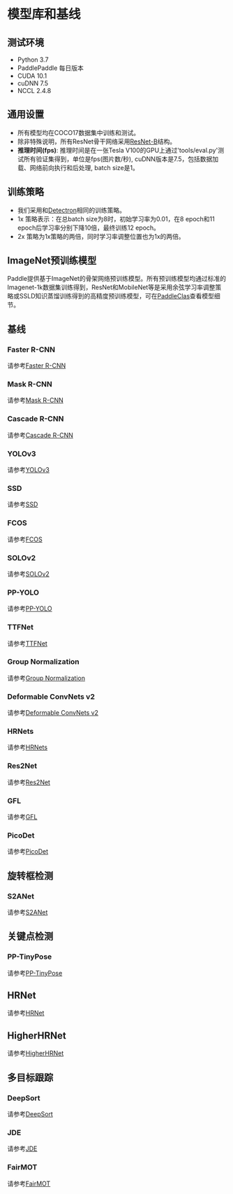 # 模型库和基线

## 测试环境

- Python 3.7
- PaddlePaddle 每日版本
- CUDA 10.1
- cuDNN 7.5
- NCCL 2.4.8

## 通用设置

- 所有模型均在COCO17数据集中训练和测试。
- 除非特殊说明，所有ResNet骨干网络采用[ResNet-B](https://arxiv.org/pdf/1812.01187)结构。
- **推理时间(fps)**: 推理时间是在一张Tesla V100的GPU上通过'tools/eval.py'测试所有验证集得到，单位是fps(图片数/秒), cuDNN版本是7.5，包括数据加载、网络前向执行和后处理, batch size是1。

## 训练策略

- 我们采用和[Detectron](https://github.com/facebookresearch/Detectron/blob/master/MODEL_ZOO.md#training-schedules)相同的训练策略。
- 1x 策略表示：在总batch size为8时，初始学习率为0.01，在8 epoch和11 epoch后学习率分别下降10倍，最终训练12 epoch。
- 2x 策略为1x策略的两倍，同时学习率调整位置也为1x的两倍。

## ImageNet预训练模型

Paddle提供基于ImageNet的骨架网络预训练模型。所有预训练模型均通过标准的Imagenet-1k数据集训练得到，ResNet和MobileNet等是采用余弦学习率调整策略或SSLD知识蒸馏训练得到的高精度预训练模型，可在[PaddleClas](https://github.com/PaddlePaddle/PaddleClas)查看模型细节。


## 基线

### Faster R-CNN

请参考[Faster R-CNN](https://github.com/PaddlePaddle/PaddleDetection/tree/develop/configs/faster_rcnn/)

### Mask R-CNN

请参考[Mask R-CNN](https://github.com/PaddlePaddle/PaddleDetection/tree/develop/configs/mask_rcnn/)

### Cascade R-CNN

请参考[Cascade R-CNN](https://github.com/PaddlePaddle/PaddleDetection/tree/develop/configs/cascade_rcnn)

### YOLOv3

请参考[YOLOv3](https://github.com/PaddlePaddle/PaddleDetection/tree/develop/configs/yolov3/)

### SSD

请参考[SSD](https://github.com/PaddlePaddle/PaddleDetection/tree/develop/configs/ssd/)

### FCOS

请参考[FCOS](https://github.com/PaddlePaddle/PaddleDetection/tree/develop/configs/fcos/)

### SOLOv2

请参考[SOLOv2](https://github.com/PaddlePaddle/PaddleDetection/tree/develop/configs/solov2/)

### PP-YOLO

请参考[PP-YOLO](https://github.com/PaddlePaddle/PaddleDetection/tree/develop/configs/ppyolo/)

### TTFNet

请参考[TTFNet](https://github.com/PaddlePaddle/PaddleDetection/tree/develop/configs/ttfnet/)

### Group Normalization

请参考[Group Normalization](https://github.com/PaddlePaddle/PaddleDetection/tree/develop/configs/gn/)

### Deformable ConvNets v2

请参考[Deformable ConvNets v2](https://github.com/PaddlePaddle/PaddleDetection/tree/develop/configs/dcn/)

### HRNets

请参考[HRNets](https://github.com/PaddlePaddle/PaddleDetection/tree/develop/configs/hrnet/)

### Res2Net

请参考[Res2Net](https://github.com/PaddlePaddle/PaddleDetection/tree/develop/configs/res2net/)

### GFL

请参考[GFL](https://github.com/PaddlePaddle/PaddleDetection/tree/develop/configs/gfl)

### PicoDet

请参考[PicoDet](https://github.com/PaddlePaddle/PaddleDetection/tree/develop/configs/picodet)


## 旋转框检测

### S2ANet

请参考[S2ANet](https://github.com/PaddlePaddle/PaddleDetection/tree/develop/configs/dota/)

## 关键点检测

### PP-TinyPose

请参考[PP-TinyPose](https://github.com/PaddlePaddle/PaddleDetection/tree/develop/configs/keypoint/tiny_pose)

## HRNet

请参考[HRNet](https://github.com/PaddlePaddle/PaddleDetection/tree/develop/configs/keypoint/hrnet)

## HigherHRNet

请参考[HigherHRNet](https://github.com/PaddlePaddle/PaddleDetection/tree/develop/configs/keypoint/higherhrnet)

## 多目标跟踪

### DeepSort

请参考[DeepSort](https://github.com/PaddlePaddle/PaddleDetection/tree/develop/configs/mot/deepsort)

### JDE

请参考[JDE](https://github.com/PaddlePaddle/PaddleDetection/tree/develop/configs/mot/jde)

### FairMOT

请参考[FairMOT](https://github.com/PaddlePaddle/PaddleDetection/tree/develop/configs/mot/fairmot)
